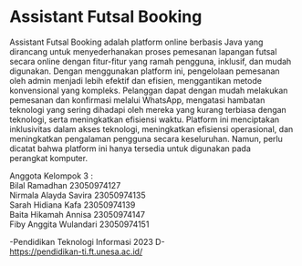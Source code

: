 # Assistant Futsal Booking
Assistant Futsal Booking adalah platform online berbasis Java yang dirancang untuk menyederhanakan proses pemesanan lapangan futsal secara online dengan fitur-fitur yang ramah pengguna, inklusif, dan mudah digunakan. Dengan menggunakan platform ini, pengelolaan pemesanan oleh admin menjadi lebih efektif dan efisien, menggantikan metode konvensional yang kompleks. Pelanggan dapat dengan mudah melakukan pemesanan dan konfirmasi melalui WhatsApp, mengatasi hambatan teknologi yang sering dihadapi oleh mereka yang kurang terbiasa dengan teknologi, serta meningkatkan efisiensi waktu. Platform ini menciptakan inklusivitas dalam akses teknologi, meningkatkan efisiensi operasional, dan meningkatkan pengalaman pengguna secara keseluruhan. Namun, perlu dicatat bahwa platform ini hanya tersedia untuk digunakan pada perangkat komputer.


Anggota Kelompok 3 :  
Bilal Ramadhan 23050974127  
Nirmala Alayda Savira 23050974135    
Sarah Hidiana Kafa 23050974139  
Baita Hikamah Annisa 23050974147  
Fiby Anggita Wulandari 23050974151  

-Pendidikan Teknologi Informasi 2023 D-  
https://pendidikan-ti.ft.unesa.ac.id/
